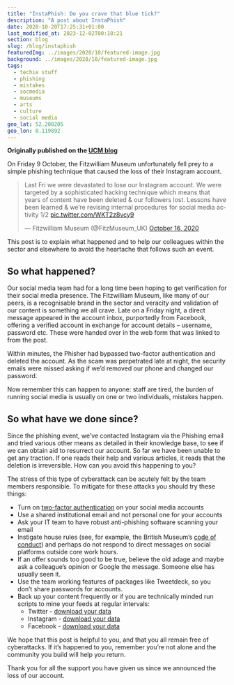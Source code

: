 ```yaml
---
title: "InstaPhish: Do you crave that blue tick?"
description: "A post about InstaPhish"
date: 2020-10-20T17:25:31+01:00
last_modified_at: 2023-12-02T00:18:21
section: blog
slug: /blog/instaphish
featuredImg: ../images/2020/10/featured-image.jpg
background: ../images/2020/10/featured-image.jpg
tags:
  - techie stuff
  - phishing
  - mistakes
  - socmedia
  - museums
  - arts
  - culture
  - social media
geo_lat: 52.200205 
geo_lon: 0.119892
---
```

**Originally published on the [UCM blog](https://www.museums.cam.ac.uk/blog/2020/10/20/instaphish-do-you-crave-that-blue-tick/)**

On Friday 9 October, the Fitzwilliam Museum unfortunately fell prey to a simple phishing technique that caused the loss of their Instagram account.

<blockquote class="twitter-tweet"><p lang="en" dir="ltr">Last Fri we were devastated to lose our Instagram account. We were targeted by a sophisticated hacking technique which means that years of content have been deleted &amp; our followers lost. Lessons have been learned &amp; we’re revising internal procedures for social media activity 1/2 <a href="https://t.co/WKT2z8vcy9">pic.twitter.com/WKT2z8vcy9</a></p>&mdash; Fitzwilliam Museum (@FitzMuseum_UK) <a href="https://twitter.com/FitzMuseum_UK/status/1317117339696041984?ref_src=twsrc%5Etfw">October 16, 2020</a></blockquote>  

This post is to explain what happened and to help our colleagues within the sector and elsewhere to avoid the heartache that follows such an event.

## So what happened?

Our social media team had for a long time been hoping to get verification for their social media presence. The Fitzwilliam Museum, like many of our peers, is a recognisable brand in the sector and veracity and validation of our content is something we all crave. Late on a Friday night, a direct message appeared in the account inbox, purportedly from Facebook, offering a verified account in exchange for account details – username, password etc. These were handed over in the web form that was linked to from the post.

Within minutes, the Phisher had bypassed two-factor authentication and deleted the account. As the scam was perpetrated late at night, the security emails were missed asking if we’d removed our phone and changed our password.

Now remember this can happen to anyone: staff are tired, the burden of running social media is usually on one or two individuals, mistakes happen.

## So what have we done since?

Since the phishing event, we’ve contacted Instagram via the Phishing email and tried various other means as detailed in their knowledge base, to see if we can obtain aid to resurrect our account. So far we have been unable to get any traction. If one reads their help and various articles, it reads that the deletion is irreversible.
How can you avoid this happening to you?

The stress of this type of cyberattack can be acutely felt by the team members responsible. To mitigate for these attacks you should try these things:

* Turn on [two-factor authentication](https://help.instagram.com/566810106808145) on your social media accounts
* Use a shared institutional email and not personal one for your accounts
* Ask your IT team to have robust anti-phishing software scanning your email
* Instigate house rules (see, for example, the British Museum’s [code of conduct](https://www.britishmuseum.org/terms-use/social-media-code-conduct)) and perhaps do not respond to direct messages on social platforms outside core work hours.
* If an offer sounds too good to be true, believe the old adage and maybe ask a colleague’s opinion or Google the message. Someone else has usually seen it.
* Use the team working features of packages like Tweetdeck, so you don’t share passwords for accounts.
* Back up your content frequently or if you are technically minded run scripts to mine your feeds at regular intervals:
  * Twitter - [download your data](https://help.twitter.com/en/managing-your-account/how-to-download-your-twitter-archive)
  * Instagram - [download your data](https://help.instagram.com/contact/163695614321277)
  * Facebook - [download your data](https://www.facebook.com/help/466076673571942)

We hope that this post is helpful to you, and that you all remain free of cyberattacks. If it’s happened to you, remember you’re not alone and the community you build will help you return.

Thank you for all the support you have given us since we announced the loss of our account. 